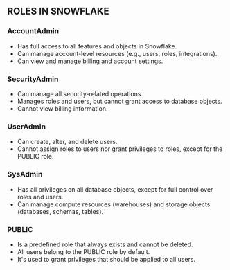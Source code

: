 ## ROLES IN SNOWFLAKE

### AccountAdmin
- Has full access to all features and objects in Snowflake.
- Can manage account-level resources (e.g., users, roles, integrations).
- Can view and manage billing and account settings.

### SecurityAdmin
- Can manage all security-related operations.
- Manages roles and users, but cannot grant access to database objects.
- Cannot view billing information.

### UserAdmin
- Can create, alter, and delete users.
- Cannot assign roles to users nor grant privileges to roles, except for the PUBLIC role.

### SysAdmin
- Has all privileges on all database objects, except for full control over roles and users.
- Can manage compute resources (warehouses) and storage objects (databases, schemas, tables).

### PUBLIC
- Is a predefined role that always exists and cannot be deleted.
- All users belong to the PUBLIC role by default.
- It's used to grant privileges that should be applied to all users.

